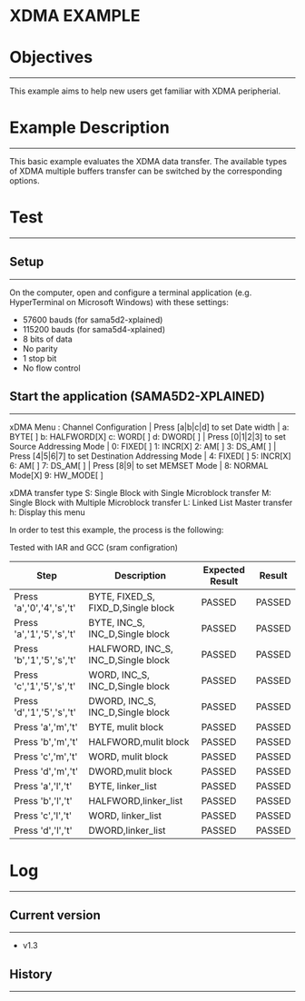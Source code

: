 XDMA EXAMPLE
============

# Objectives
------------
This example aims to help new users get familiar with XDMA peripherial.

# Example Description
---------------------
This basic example evaluates the XDMA data transfer. The available types of
XDMA multiple buffers transfer can be switched by the corresponding options.

# Test
------

## Setup
--------
On the computer, open and configure a terminal application
(e.g. HyperTerminal on Microsoft Windows) with these settings:
 - 57600 bauds (for sama5d2-xplained)
 - 115200 bauds (for sama5d4-xplained)
 - 8 bits of data
 - No parity
 - 1 stop bit
 - No flow control

## Start the application (SAMA5D2-XPLAINED)
-------------------------------------------

xDMA Menu :
Channel Configuration
| Press [a|b|c|d] to set Date width
|   a: BYTE[ ] b: HALFWORD[X] c: WORD[ ] d: DWORD[ ]
| Press [0|1|2|3] to set Source Addressing Mode
|   0: FIXED[ ] 1: INCR[X] 2: AM[ ] 3: DS_AM[ ]
| Press [4|5|6|7] to set Destination Addressing Mode
|   4: FIXED[ ] 5: INCR[X] 6: AM[ ] 7: DS_AM[ ]
| Press [8|9| to set MEMSET Mode
|   8: NORMAL Mode[X] 9: HW_MODE[ ]

xDMA transfer type
    S: Single Block with Single Microblock transfer
    M: Single Block with Multiple Microblock transfer
    L: Linked List Master transfer
    h: Display this menu

In order to test this example, the process is the following:

Tested with IAR and GCC (sram configration)

Step | Description | Expected Result | Result
-----|-------------|-----------------|-------
Press 'a','0','4','s','t' | BYTE, FIXED_S, FIXD_D,Single block | PASSED | PASSED
Press 'a','1','5','s','t' | BYTE, INC_S, INC_D,Single block | PASSED | PASSED
Press 'b','1','5','s','t' | HALFWORD, INC_S, INC_D,Single block | PASSED | PASSED
Press 'c','1','5','s','t' | WORD, INC_S, INC_D,Single block | PASSED | PASSED
Press 'd','1','5','s','t' | DWORD, INC_S, INC_D,Single block | PASSED | PASSED
Press 'a','m','t' | BYTE, mulit block| PASSED | PASSED
Press 'b','m','t' | HALFWORD,mulit block| PASSED | PASSED
Press 'c','m','t' | WORD, mulit block| PASSED | PASSED
Press 'd','m','t' | DWORD,mulit block| PASSED | PASSED
Press 'a','l','t' | BYTE, linker_list| PASSED | PASSED
Press 'b','l','t' | HALFWORD,linker_list| PASSED | PASSED
Press 'c','l','t' | WORD, linker_list| PASSED | PASSED
Press 'd','l','t' | DWORD,linker_list| PASSED | PASSED

# Log
------

## Current version
--------
 - v1.3

## History
--------
